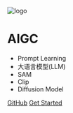 ![logo](_media/icon.svg)

# AIGC
<!-- ## DeepLearning-CNN -->

<!-- > 语音识别教程 -->
- Prompt Learning
- 大语言模型(LLM)
- SAM
- Clip
- Diffusion Model

<!-- * - word2vec
* - GloVe
* - fastText
* - TextCNN
* - ELMO
* - GPT(GPT2)
* - XLNet
* - Bert(ALBert,Bert-wwm, Robert,ERNIE,DustilBert),RoBert
* - CRF
* - LDA
* - LSA, pLSA
* - Attention
* - Transformor
* - seq2seq
 -->


[GitHub](https://github.com/DataXujing/AIGC-paper)
[Get Started](/zh-cn/index)